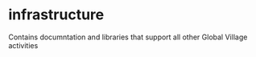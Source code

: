 # infrastructure
Contains documntation and libraries that support all other Global Village activities
